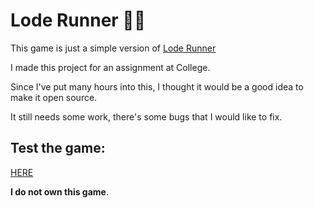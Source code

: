 # Lode Runner 🏃‍♂️

This game is just a simple version of [Lode Runner](https://en.wikipedia.org/wiki/Lode_Runner)

I made this project for an assignment at College.

Since I've put many hours into this, I thought it would be a good idea
to make it open source.

It still needs some work, there's some bugs that I would like to fix.

## Test the game:

[HERE](https://odas0r.github.io/lode_runner/)

**I do not own this game**.
